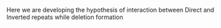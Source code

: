 Here we are developing the hypothesis of interaction between Direct and Inverted repeats while deletion formation